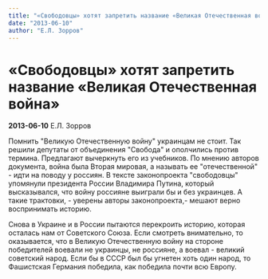 ```yaml
---
title: "«Свободовцы» хотят запретить название «Великая Отечественная война»"
date: "2013-06-10"
author: "Е.Л. Зорров"
---
```


# «Свободовцы» хотят запретить название «Великая Отечественная война»

**2013-06-10** Е.Л. Зорров

Помнить "Великую Отечественную войну" украинцам не стоит. Так решили депутаты от объединения "Свобода" и ополчились против термина. Предлагают вычеркнуть его из учебников. По мнению авторов документа, война была Вторая мировая, а называть ее "отечественной" - идти на поводу у россиян. В тексте законопроекта "свободовцы" упомянули президента России Владимира Путина, который высказывался, что войну россияне выиграли бы и без украинцев. А такие трактовки, - уверены авторы законопроекта,- мешают верно воспринимать историю.

Снова в Украине и в России пытаются перекроить историю, которая осталась нам от Советского Союза. Если смотреть внимательно, то оказывается, что в Великую Отечественную войну на стороне победителей воевали не украинцы, не россияне, а воевал - великий советский народ. Если бы в СССР был бы угнетен хоть один народ, то Фашистская Германия победила, как победила почти всю Европу.